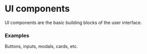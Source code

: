 # UI components
UI components are the basic building blocks of the user interface.  
### Examples
Buttons, inputs, modals, cards, etc.